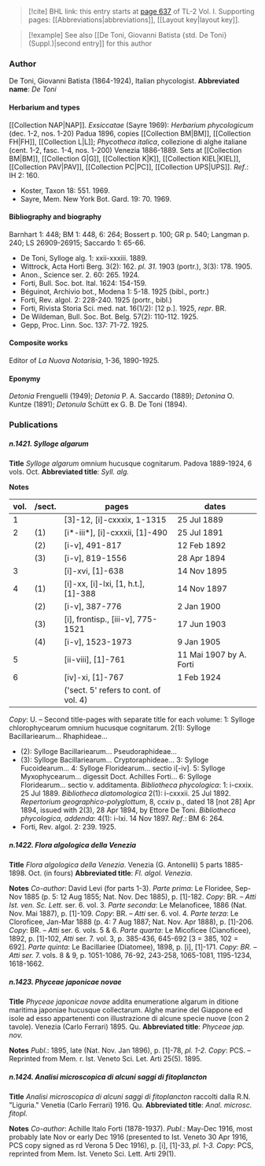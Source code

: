 > [!cite] BHL link: this entry starts at [page 637](https://www.biodiversitylibrary.org/page/33120768) of TL-2 Vol. I.
> Supporting pages: [[Abbreviations|abbreviations]], [[Layout key|layout key]].

> [!example] See also [[De Toni, Giovanni Batista {std. De Toni} (Suppl.)|second entry]] for this author

### Author

De Toni, Giovanni Batista (1864-1924), Italian phycologist. 
**Abbreviated name**: *De Toni*

#### Herbarium and types

[[Collection NAP|NAP]].
*Exsiccatae* (Sayre 1969): *Herbarium phycologicum* (dec. 1-2, nos. 1-20) Padua 1896, copies [[Collection BM|BM]], [[Collection FH|FH]], [[Collection L|L]]; *Phycotheca italica*, collezione di alghe italiane (cent. 1-2, fasc. 1-4, nos. 1-200) Venezia 1886-1889. Sets at [[Collection BM|BM]], [[Collection G|G]], [[Collection K|K]], [[Collection KIEL|KIEL]], [[Collection PAV|PAV]], [[Collection PC|PC]], [[Collection UPS|UPS]].
*Ref*.: IH 2: 160.
- Koster, Taxon 18: 551. 1969.
- Sayre, Mem. New York Bot. Gard. 19: 70. 1969.

#### Bibliography and biography

Barnhart 1: 448; BM 1: 448, 6: 264; Bossert p. 100; GR p. 540; Langman p. 240; LS 26909-26915; Saccardo 1: 65-66.
- De Toni, Sylloge alg. 1: xxii-xxxiii. 1889.
- Wittrock, Acta Horti Berg. 3(2): 162. *pl. 31.* 1903 (portr.), 3(3): 178. 1905.
- Anon., Science ser. 2. 60: 265. 1924.
- Forti, Bull. Soc. bot. Ital. 1624: 154-159.
- Béguinot, Archivio bot., Modena 1: 5-18. 1925 (bibl., portr.)
- Forti, Rev. algol. 2: 228-240. 1925 (portr., bibl.)
- Forti, Rivista Storia Sci. med. nat. 16(1/2): \[12 p.\]. 1925, *repr*. BR.
- De Wildeman, Bull. Soc. Bot. Belg. 57(2): 110-112. 1925.
- Gepp, Proc. Linn. Soc. 137: 71-72. 1925.

#### Composite works

Editor of *La Nuova Notarisia*, 1-36, 1890-1925.

#### Eponymy

*Detonia* Frenguelli (1949); *Detonia* P. A. Saccardo (1889); *Detonina* O. Kuntze (1891); *Detonula* Schütt ex G. B. De Toni (1894).

### Publications

##### n.1421. Sylloge algarum

**Title**
*Sylloge algarum* omnium hucusque cognitarum. Padova 1889-1924, 6 vols. Oct.
**Abbreviated title**: *Syll. alg.*

**Notes**

|vol.|/sect.	|pages	|dates|
|---	|---	|---	|---	|
|1|	|\[3\]-12, \[i\]-cxxxix, 1-1315	|25 Jul 1889|
|2|(1)	|\[i\*-iii\*\], \[i\]-cxxxii, \[1\]-490	|25 Jul 1891|
| |(2)	|\[i-v\], 491-817	|12 Feb 1892|
| |(3)	|\[i-v\], 819-1556	|28 Apr 1894|
|3|	|\[i\]-xvi, \[1\]-638	|14 Nov 1895|
|4|(1)	|\[i\]-xx, \[i\]-lxi, \[1, h.t.\], \[1\]-388	|14 Nov 1897|
| |(2)	|\[i-v\], 387-776	|2 Jan 1900|
| |(3)	|\[i\], frontisp., \[iii-v\], 775-1521	|17 Jun 1903|
| |(4)	|\[i-v\], 1523-1973	|9 Jan 1905|
|5|	|\[ii-viii\], \[1\]-761	|11 Mai 1907 by A. Forti|
|6|	|\[iv\]-xi, \[1\]-767	|1 Feb 1924|
| |	|('sect. 5' refers to cont. of vol. 4)|

*Copy*: U. – Second title-pages with separate title for each volume:
1: Sylloge chlorophycearum omnium hucusque cognitarum.
2(1): Sylloge Bacillariearum... Rhaphideae...
- (2): Sylloge Bacillariearum... Pseudoraphideae...
- (3): Sylloge Bacillariearum... Cryptoraphideae...
3: Sylloge Fucoidearum...
4: Sylloge Floridearum... sectio i\[-iv\].
5: Sylloge Myxophycearum... digessit Doct. Achilles Forti...
6: Sylloge Floridearum... sectio v. additamenta.
*Bibliotheca phycologica*: 1: i-cxxix. 25 Jul 1889.
*Bibliotheca diatomologica* 2(1): i-cxxxii. 25 Jul 1892.
*Repertorium geographico-polyglottum*, 8, ccxiv p., dated 18 \[not 28\] Apr 1894, issued with 2(3), 28 Apr 1894, by Ettore De Toni.
*Bibliotheca phycologica, addenda*: 4(1): i-lxi. 14 Nov 1897.
*Ref*.: BM 6: 264.
- Forti, Rev. algol. 2: 239. 1925.

##### n.1422. Flora algologica della Venezia

**Title**
*Flora algologica della Venezia*. Venezia (G. Antonelli) 5 parts 1885-1898. Oct. (in fours)
**Abbreviated title**: *Fl. algol. Venezia*.

**Notes**
*Co-author*: David Levi (for parts 1-3).
*Parte prima*: Le Floridee, Sep-Nov 1885 (p. 5: 12 Aug 1855; Nat. Nov. Dec 1885), p. \[1\]-182. *Copy*: BR. – *Atti Ist. ven. Sc. Lett.* ser. 6. vol. 3.
*Parte seconda*: Le Melanoficee, 1886 (Nat. Nov. Mai 1887), p. \[1\]-109. *Copy*: BR. – *Atti* ser. 6. vol. 4.
*Parte terza*: Le Cloroficee, Jan-Mar 1888 (p. 4: 7 Aug 1887; Nat. Nov. Apr 1888), p. \[1\]-206. *Copy*: BR. – *Atti* ser. 6. vols. 5 & 6.
*Parte quarta*: Le Micoficee (Cianoficee), 1892, p. \[1\]-102, *Atti* ser. 7. vol. 3, p. 385-436, 645-692 \[3 = 385, 102 = 692\].
*Parte quinta*: Le Bacillariee (Diatomee), 1898, p. \[i\], \[1\]-171. *Copy*: *BR. – Atti ser.* 7. vols. 8 & 9, p. 1051-1086, 76-92, 243-258, 1065-1081, 1195-1234, 1618-1662.

##### n.1423. Phyceae japonicae novae

**Title**
*Phyceae japonicae novae* addita enumeratione algarum in ditione maritima japoniae hucusque collectarum. Alghe marine del Giappone ed isole ad esso appartenenti con illustrazione di alcune specie nuove (con 2 tavole). Venezia (Carlo Ferrari) 1895. Qu.
**Abbreviated title**: *Phyceae jap. nov.*

**Notes**
*Publ*.: 1895, late (Nat. Nov. Jan 1896), p. \[1\]-78, *pl. 1-2. Copy*: PCS. – Reprinted from Mem. r. Ist. Veneto Sci. Let. Arti 25(5). 1895.

##### n.1424. Analisi microscopica di alcuni saggi di fitoplancton

**Title**
*Analisi microscopica di alcuni saggi di fitoplancton* raccolti dalla R.N. "Liguria." Venetia (Carlo Ferrari) 1916. Qu.
**Abbreviated title**: *Anal. microsc. fitopl.*

**Notes**
*Co-author*: Achille Italo Forti (1878-1937).
*Publ*.: May-Dec 1916, most probably late Nov or early Dec 1916 (presented to Ist. Veneto 30 Apr 1916, PCS copy signed as rd Verona 5 Dec 1916), p. \[i\], \[1\]-33, *pl. 1-3. Copy*: PCS, reprinted from Mem. Ist. Veneto Sci. Lett. Arti 29(1).

